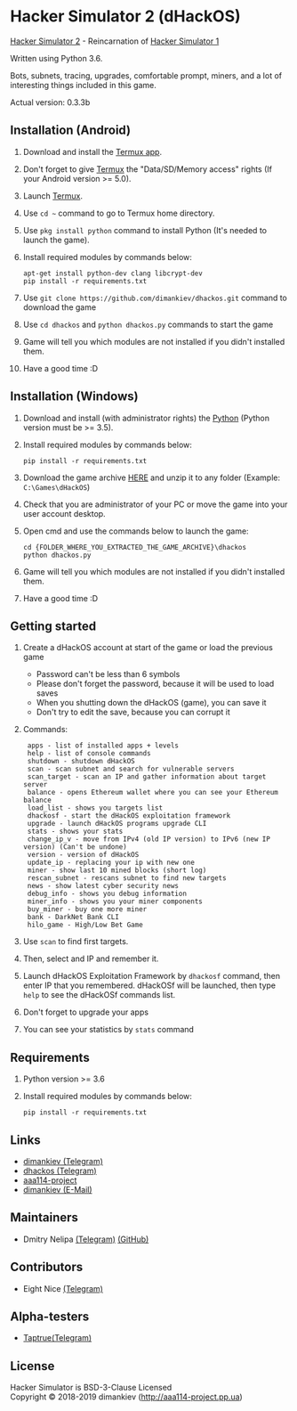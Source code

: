 Hacker Simulator 2 (dHackOS)
=============
[Hacker Simulator 2][1] - Reincarnation of [Hacker Simulator 1](https://github.com/dimankiev/hacker_sim)

Written using Python 3.6.

Bots, subnets, tracing, upgrades, comfortable prompt, miners, and a lot of interesting things included in this game.

Actual version: 0.3.3b

Installation (Android)
-----------------------
1. Download and install the [Termux app][2].

2. Don't forget to give [Termux][2] the "Data/SD/Memory access" rights (If your Android version >= 5.0).

3. Launch [Termux][2].

4. Use `cd ~` command to go to Termux home directory.

5. Use `pkg install python` command to install Python (It's needed to launch the game).

6. Install required modules by commands below:
   ```
   apt-get install python-dev clang libcrypt-dev
   pip install -r requirements.txt
   ```
7. Use `git clone https://github.com/dimankiev/dhackos.git` command to download the game

8. Use `cd dhackos` and `python dhackos.py` commands to start the game

9. Game will tell you which modules are not installed if you didn't installed them.

10. Have a good time :D

Installation (Windows)
-----------------------
1. Download and install (with administrator rights) the [Python][3] (Python version must be >= 3.5).

2. Install required modules by commands below:
   ```
   pip install -r requirements.txt
   ```
3. Download the game archive [HERE][4] and unzip it to any folder (Example: `C:\Games\dHackOS`)

4. Check that you are administrator of your PC or move the game into your user account desktop.

5. Open cmd and use the commands below to launch the game:
   ```
   cd {FOLDER_WHERE_YOU_EXTRACTED_THE_GAME_ARCHIVE}\dhackos
   python dhackos.py
   ```
6. Game will tell you which modules are not installed if you didn't installed them.

7. Have a good time :D

Getting started
----------------
1. Create a dHackOS account at start of the game or load the previous game
   - Password can't be less than 6 symbols
   - Please don't forget the password, because it will be used to load saves
   - When you shutting down the dHackOS (game), you can save it
   - Don't try to edit the save, because you can corrupt it

2. Commands:
   ```
    apps - list of installed apps + levels
    help - list of console commands
    shutdown - shutdown dHackOS
    scan - scan subnet and search for vulnerable servers
    scan_target - scan an IP and gather information about target server
    balance - opens Ethereum wallet where you can see your Ethereum balance
    load_list - shows you targets list
    dhackosf - start the dHackOS exploitation framework
    upgrade - launch dHackOS programs upgrade CLI
    stats - shows your stats
    change_ip_v - move from IPv4 (old IP version) to IPv6 (new IP version) (Can't be undone)
    version - version of dHackOS
    update_ip - replacing your ip with new one
    miner - show last 10 mined blocks (short log)
    rescan_subnet - rescans subnet to find new targets
    news - show latest cyber security news
    debug_info - shows you debug information
    miner_info - shows you your miner components
    buy_miner - buy one more miner
    bank - DarkNet Bank CLI
    hilo_game - High/Low Bet Game
   ```

3. Use `scan` to find first targets.

4. Then, select and IP and remember it.

5. Launch dHackOS Exploitation Framework by `dhackosf` command, then enter IP that you remembered. dHackOSf will be launched, then type `help` to see the dHackOSf commands list.

6. Don't forget to upgrade your apps

7. You can see your statistics by `stats` command

Requirements
----------------------

1. Python version >= 3.6

2. Install required modules by commands below:
   ```
   pip install -r requirements.txt
   ```

Links
----------
- [dimankiev (Telegram)](https://t.me/dimankiev)
- [dhackos (Telegram)](https://t.me/dhackos)
- [aaa114-project](http://aaa114-project.pp.ua)
- [dimankiev (E-Mail)](mailto:dimankiev@gmail.com)

Maintainers
-------------------
- Dmitry Nelipa [(Telegram)](https://t.me/dimankiev) [(GitHub)](https://github.com/dimankiev)

Contributors
-------------------
- Eight Nice [(Telegram)](https://t.me/eightnice)

Alpha-testers
-------------------
- [Taptrue(Telegram)](https://t.me/taptrue)

License
---------
Hacker Simulator is BSD-3-Clause Licensed  
Copyright © 2018-2019 dimankiev (http://aaa114-project.pp.ua)

[1]: https://github.com/dimankiev/dhackos
[2]: https://termux.com/
[3]: https://www.python.org/downloads/windows/
[4]: https://github.com/dimankiev/dhackos/archive/master.zip
[5]: https://dimankiev.github.io/dhackos/
